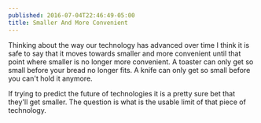 ```yaml
---
published: 2016-07-04T22:46:49-05:00
title: Smaller And More Convenient
---
```

Thinking about the way our technology has advanced over time I think it is safe to say that it moves towards smaller and more convenient until that point where smaller is no longer more convenient. A toaster can only get so small before your bread no longer fits. A knife can only get so small before you can't hold it anymore.

If trying to predict the future of technologies it is a pretty sure bet that they'll get smaller. The question is what is the usable limit of that piece of technology.